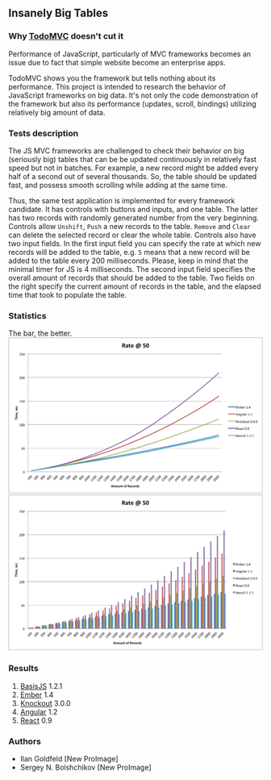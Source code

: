 ## Insanely Big Tables

### Why [TodoMVC](http://todomvc.com/) doesn't cut it
Performance of JavaScript, particularly of MVC frameworks becomes an issue due to fact that simple
website become an enterprise apps.

TodoMVC shows you the framework but tells nothing about its performance.
This project is intended to research the behavior of JavaScript frameworks on big data. It's not only the code
demonstration of the framework but also its performance (updates, scroll, bindings) utilizing relatively
big amount of data.

### Tests description
The JS MVC frameworks are challenged to check their behavior on big (seriously big) tables that can be
be updated continuously in relatively fast speed but not in batches.
For example, a new record might be added every half of a second out of several thousands.
So, the table should be updated fast, and possess smooth scrolling while adding at the same time.

Thus, the same test application is implemented for every framework candidate.
It has controls with buttons and inputs, and one table. The latter has two records with randomly generated number
from the very beginning.
Controls allow `Unshift`, `Push` a new records to the table. `Remove` and `Clear` can delete the selected record or clear
the whole table. Controls also have two input fields. In the first input field you can specify the rate at which new records
will be added to the table, e.g. `5` means that a new record will be added to the table every 200 milliseconds.
Please, keep in mind that the minimal timer for JS is 4 milliseconds. The second input field specifies the
overall amount of records that should be added to the table. Two fields on the right specify the current amount of
records in the table, and the elapsed time that took to populate the table.

### Statistics
The bar, the better.
![Statistics Chart](./stats/stats-lines.png)
![Statistics Chart](./stats/stats-bars.png)

### Results
1. [BasisJS](http://basisjs.com/) 1.2.1
2. [Ember](http://emberjs.com/) 1.4
3. [Knockout](http://knockoutjs.com/) 3.0.0
4. [Angular](http://facebook.github.io/react/) 1.2
5. [React](http://facebook.github.io/react/) 0.9


### Authors
* Ilan Goldfeld [New ProImage]
* Sergey N. Bolshchikov [New ProImage]
